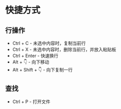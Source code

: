 # 快捷方式

## 行操作

* Ctrl + C - 未选中内容时，复制当前行
* Ctrl + X - 未选中内容时，删除当前行，并放入粘贴板
* Ctrl + Enter - 快速换行
* Alt + 👇 - 向下移动
* Alt + Shift + 👇 - 向下复制一行

## 查找

* Ctrl + P - 打开文件
